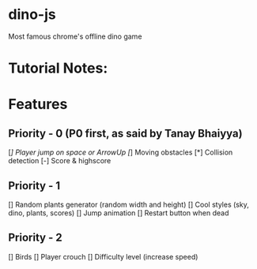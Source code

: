 # dino-js
Most famous chrome's offline dino game

# Tutorial Notes:
# Features
## Priority - 0 (P0 first, as said by Tanay Bhaiyya)
[*] Player jump on space or ArrowUp
[*] Moving obstacles
[*] Collision detection
[-] Score & highscore

## Priority - 1
[] Random plants generator (random width and height)
[] Cool styles (sky, dino, plants, scores)
[] Jump animation
[] Restart button when dead

## Priority - 2
[] Birds
[] Player crouch
[] Difficulty level (increase speed)